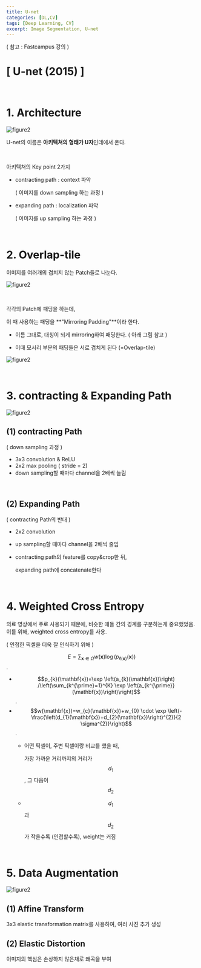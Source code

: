 ```yaml
---
title: U-net
categories: [DL,CV]
tags: [Deep Learning, CV]
excerpt: Image Segmentation, U-net
---
```


<script src="https://cdn.mathjax.org/mathjax/latest/MathJax.js?config=TeX-AMS-MML_HTMLorMML" type="text/javascript"></script>

( 참고 : Fastcampus 강의 )

# [ U-net (2015) ]

<br>

# 1. Architecture

![figure2](/assets/img/cv/cv116.png)

U-net의 이름은 **아키텍쳐의 형태가 U자**인데에서 온다.

<br>

아키텍쳐의 Key point 2가지

- contracting path : context 파악

  ( 이미지를 down sampling 하는 과정 )

- expanding path : localization 파악

  ( 이미지를 up sampling 하는 과정 )

<br>

# 2. Overlap-tile

이미지를 여러개의 겹치지 않는 Patch들로 나눈다.

![figure2](/assets/img/cv/CV117.png)

<br>

각각의 Patch에 패딩을 하는데, 

이 때 사용하는 패딩을 **"Mirroring Padding"**이라 한다.

- 이름 그대로, 대칭이 되게 mirroring하여 패딩한다. ( 아래 그림 참고 )

- 이때 모서리 부분의 패딩들은 서로 겹치게 된다 (=Overlap-tile)

![figure2](/assets/img/cv/cv118.png)

<br>

# 3. contracting & Expanding Path

![figure2](/assets/img/cv/cv119.png)

## (1) contracting Path

( down sampling 과정 )

- 3x3 convolution & ReLU
- 2x2 max pooling ( stride = 2)
- down sampling할 때마다 channel을 2배씩 늘림

<br>

## (2) Expanding Path

( contracting Path의 반대 )

- 2x2 convolution

- up sampling할 때마다 channel을 2배씩 줄임

- contracting path의 feature를 copy&crop한 뒤,

  expanding path에 concatenate한다

<br>

# 4. Weighted Cross Entropy

의료 영상에서 주로 사용되기 때문에, 비슷한 애들 간의 경계를 구분하는게 중요했었음. 이를 위해, weighted cross entropy를 사용.

( 인접한 픽셀을 더욱 잘 인식하기 위해 )

$$E=\sum_{\mathbf{x} \in \Omega} w(\mathbf{x}) \log \left(p_{\ell(\mathbf{x})}(\mathbf{x})\right) $$.

- $$p_{k}(\mathbf{x})=\exp \left(a_{k}(\mathbf{x})\right) /\left(\sum_{k^{\prime}=1}^{K} \exp \left(a_{k^{\prime}}(\mathbf{x})\right)\right)$$.
- $$w(\mathbf{x})=w_{c}(\mathbf{x})+w_{0} \cdot \exp \left(-\frac{\left(d_{1}(\mathbf{x})+d_{2}(\mathbf{x})\right)^{2}}{2 \sigma^{2}}\right)$$.
  - 어떤 픽셀이, 주변 픽셀이랑 비교를 했을 때, 
  
    가장 가까운 거리까지의 거리가 $$d_1$$, 그 다음이 $$d_2$$
  
  - $$d_1$$과 $$d_2$$가 작을수록 (인접할수록), weight는 커짐

<br>

# 5. Data Augmentation

![figure2](/assets/img/cv/cv120.png)

## (1) Affine Transform

3x3 elastic transformation matrix를 사용하여, 여러 사진 추가 생성
<br>

## (2) Elastic Distortion

이미지의 핵심은 손상하지 않은채로 왜곡을 부여 




